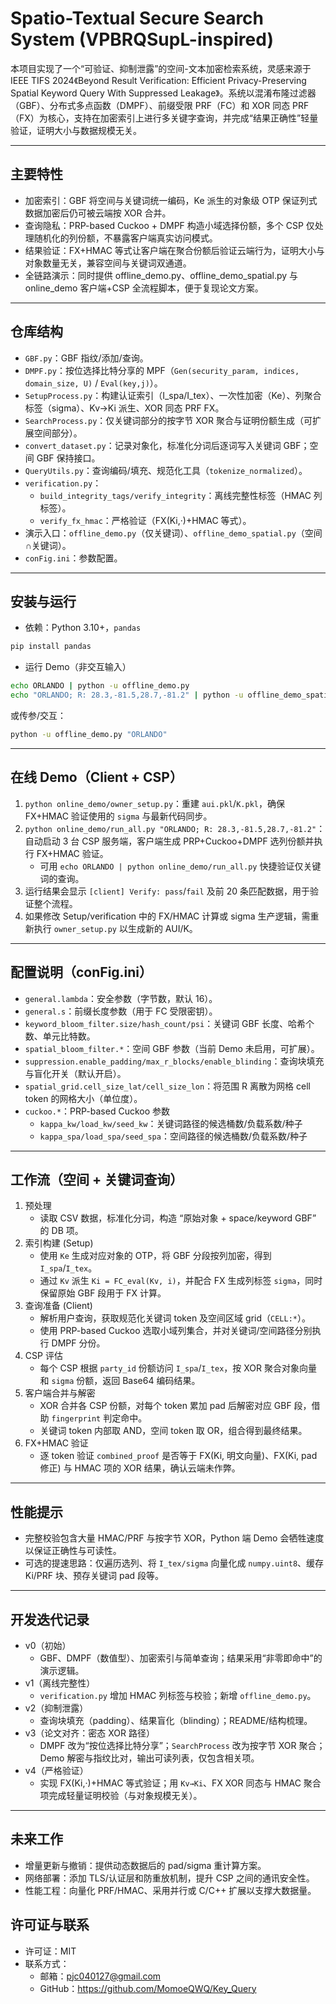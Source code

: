 # Spatio-Textual Secure Search System (VPBRQSupL-inspired)

本项目实现了一个“可验证、抑制泄露”的空间-文本加密检索系统，灵感来源于 IEEE TIFS 2024《Beyond Result Verification: Efficient Privacy-Preserving Spatial Keyword Query With Suppressed Leakage》。系统以混淆布隆过滤器（GBF）、分布式多点函数（DMPF）、前缀受限 PRF（FC）和 XOR 同态 PRF（FX）为核心，支持在加密索引上进行多关键字查询，并完成“结果正确性”轻量验证，证明大小与数据规模无关。

---

## 主要特性

- 加密索引：GBF 将空间与关键词统一编码，Ke 派生的对象级 OTP 保证列式数据加密后仍可被云端按 XOR 合并。
- 查询隐私：PRP-based Cuckoo + DMPF 构造小域选择份额，多个 CSP 仅处理随机化的列份额，不暴露客户端真实访问模式。
- 结果验证：FX+HMAC 等式让客户端在聚合份额后验证云端行为，证明大小与对象数量无关，兼容空间与关键词双通道。
- 全链路演示：同时提供 offline_demo.py、offline_demo_spatial.py 与 online_demo 客户端+CSP 全流程脚本，便于复现论文方案。

---

## 仓库结构

- `GBF.py`：GBF 指纹/添加/查询。
- `DMPF.py`：按位选择比特分享的 MPF（`Gen(security_param, indices, domain_size, U)` / `Eval(key,j)`）。
- `SetupProcess.py`：构建认证索引（I_spa/I_tex）、一次性加密（Ke）、列聚合标签（sigma）、Kv→Ki 派生、XOR 同态 PRF FX。
- `SearchProcess.py`：仅关键词部分的按字节 XOR 聚合与证明份额生成（可扩展空间部分）。
- `convert_dataset.py`：记录对象化，标准化分词后逐词写入关键词 GBF；空间 GBF 保持接口。
- `QueryUtils.py`：查询编码/填充、规范化工具（`tokenize_normalized`）。
- `verification.py`：
  - `build_integrity_tags/verify_integrity`：离线完整性标签（HMAC 列标签）。
  - `verify_fx_hmac`：严格验证（FX(Ki,·)+HMAC 等式）。
- 演示入口：`offline_demo.py`（仅关键词）、`offline_demo_spatial.py`（空间∩关键词）。
- `conFig.ini`：参数配置。

---

## 安装与运行

- 依赖：Python 3.10+，`pandas`

```bash
pip install pandas
```

- 运行 Demo（非交互输入）

```bash
echo ORLANDO | python -u offline_demo.py
echo "ORLANDO; R: 28.3,-81.5,28.7,-81.2" | python -u offline_demo_spatial.py
```

或传参/交互：

```bash
python -u offline_demo.py "ORLANDO"
```

---

## 在线 Demo（Client + CSP）

1. `python online_demo/owner_setup.py`：重建 `aui.pkl`/`K.pkl`，确保 FX+HMAC 验证使用的 `sigma` 与最新代码同步。
2. `python online_demo/run_all.py "ORLANDO; R: 28.3,-81.5,28.7,-81.2"`：自动启动 3 台 CSP 服务端，客户端生成 PRP+Cuckoo+DMPF 选列份额并执行 FX+HMAC 验证。
   - 可用 `echo ORLANDO | python online_demo/run_all.py` 快捷验证仅关键词的查询。
3. 运行结果会显示 `[client] Verify: pass`/`fail` 及前 20 条匹配数据，用于验证整个流程。
4. 如果修改 Setup/verification 中的 FX/HMAC 计算或 sigma 生产逻辑，需重新执行 `owner_setup.py` 以生成新的 AUI/K。

---

## 配置说明（conFig.ini）

- `general.lambda`：安全参数（字节数，默认 16）。
- `general.s`：前缀长度参数（用于 FC 受限密钥）。
- `keyword_bloom_filter.size/hash_count/psi`：关键词 GBF 长度、哈希个数、单元比特数。
- `spatial_bloom_filter.*`：空间 GBF 参数（当前 Demo 未启用，可扩展）。
- `suppression.enable_padding/max_r_blocks/enable_blinding`：查询块填充与盲化开关（默认开启）。
- `spatial_grid.cell_size_lat/cell_size_lon`：将范围 R 离散为网格 cell token 的网格大小（单位度）。
- `cuckoo.*`：PRP-based Cuckoo 参数
  - `kappa_kw/load_kw/seed_kw`：关键词路径的候选桶数/负载系数/种子
  - `kappa_spa/load_spa/seed_spa`：空间路径的候选桶数/负载系数/种子

---

## 工作流（空间 + 关键词查询）

1. 预处理
   - 读取 CSV 数据，标准化分词，构造 “原始对象 + space/keyword GBF” 的 DB 项。
2. 索引构建 (Setup)
   - 使用 `Ke` 生成对应对象的 OTP，将 GBF 分段按列加密，得到 `I_spa`/`I_tex`。
   - 通过 `Kv` 派生 `Ki = FC_eval(Kv, i)`，并配合 FX 生成列标签 `sigma`，同时保留原始 GBF 段用于 FX 计算。
3. 查询准备 (Client)
   - 解析用户查询，获取规范化关键词 token 及空间区域 grid（`CELL:*`）。
   - 使用 PRP-based Cuckoo 选取小域列集合，并对关键词/空间路径分别执行 DMPF 分份。
4. CSP 评估
   - 每个 CSP 根据 `party_id` 份额访问 `I_spa`/`I_tex`，按 XOR 聚合对象向量和 `sigma` 份额，返回 Base64 编码结果。
5. 客户端合并与解密
   - XOR 合并各 CSP 份额，对每个 token 累加 pad 后解密对应 GBF 段，借助 `fingerprint` 判定命中。
   - 关键词 token 内部取 AND，空间 token 取 OR，组合得到最终结果。
6. FX+HMAC 验证
   - 逐 token 验证 `combined_proof` 是否等于 FX(Ki, 明文向量)、FX(Ki, pad 修正) 与 HMAC 项的 XOR 结果，确认云端未作弊。

---

## 性能提示

- 完整校验包含大量 HMAC/PRF 与按字节 XOR，Python 端 Demo 会牺牲速度以保证正确性与可读性。
- 可选的提速思路：仅遍历选列、将 `I_tex/sigma` 向量化成 `numpy.uint8`、缓存 Ki/PRF 块、预存关键词 pad 段等。

---

## 开发迭代记录

- v0（初始）
  - GBF、DMPF（数值型）、加密索引与简单查询；结果采用“非零即命中”的演示逻辑。
- v1（离线完整性）
  - `verification.py` 增加 HMAC 列标签与校验；新增 `offline_demo.py`。
- v2（抑制泄露）
  - 查询块填充（padding）、结果盲化（blinding）；README/结构梳理。
- v3（论文对齐：密态 XOR 路径）
  - DMPF 改为“按位选择比特分享”；`SearchProcess` 改为按字节 XOR 聚合；Demo 解密与指纹比对，输出可读列表，仅包含相关项。
- v4（严格验证）
  - 实现 FX(Ki,·)+HMAC 等式验证；用 `Kv→Ki`、FX XOR 同态与 HMAC 聚合项完成轻量证明校验（与对象规模无关）。

---

## 未来工作

- 增量更新与撤销：提供动态数据后的 pad/sigma 重计算方案。
- 网络部署：添加 TLS/认证层和防重放机制，提升 CSP 之间的通讯安全性。
- 性能工程：向量化 PRF/HMAC、采用并行或 C/C++ 扩展以支撑大数据量。

## 许可证与联系

- 许可证：MIT
- 联系方式：
  - 邮箱：pjc040127@gmail.com
  - GitHub：https://github.com/MomoeQWQ/Key_Query
